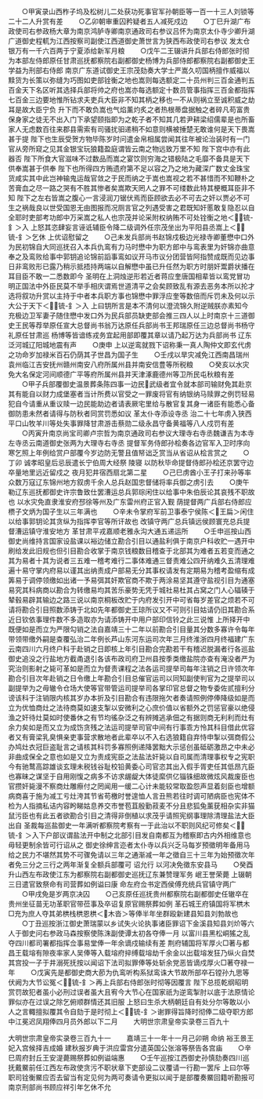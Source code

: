 <!-- { "loadSidebar": true } -->
　　○甲寅录山西柞子坞及松树儿二处获功死事官军孙朝臣等一百一十三人刘锁等二十二人升赏有差
　　○乙卯朝审重囚矜疑者五人减死戍边
　　○丁巳升湖广布政使司右参政杨大章为南京鸿胪寺卿南京通政司右参议吕怀为南京太仆寺少卿升湖广道御史程軏为江西按察司副使江西道御史萧世言为狭西布政使司右参议  发太仓银万有一千六百两于宁夏添给新军月粮
　　○戊午二王辍讲升兵部右侍郎张时彻为本部左侍郎原任甘肃巡抚都察院右副都御史杨博为兵部侍郎都察院右副都御史王学益为刑部右侍郎  南京广东道试御史王宗茂劾奏大学士严嵩久叨国柄擅作威福以黩货为长策以弥缝为巧图如吏部铨衡之地也嵩则每选额定二十员州判三百金通判五百金天下名区听其选择兵部将帅之府也嵩亦每选额定十数员管事指挥三百金都指挥七百金三边要地惟所钻求夫吏兵大臣非不知其柄之移也一不从则祸立至诚积威之劫耳是故大臣宁负  升下而不敢负嵩也气焰薰灼炙之者热根蒂盘据触之者碎凡苟富贵保身家之徒无不出入门下承望颐指即为之乾子者不知其几若尹耕梁绍儒辈是也所畜家人无虑数百往来郡县需索有司骚扰驲递稍不如意则横被捶楚无敢谁何是天下畏嵩甚于提  陛下也生辰受贺方物毕陈岁时问遣金帛相属尝闻其往年被论治装时有一门官从旁所窥之见其金银宝玩狼籍盈庭谓皆云南之物远致万里不知  陛下宫中亦有此器否  陛下所食大官滋味不过数品而嵩之宴饮则穷海之错极陆之毛靡不备具是天下供奉嵩甚于供奉  陛下也所得四方贿遗府第不足以容之乃之地为藏深广数丈金珠宝货咸实其中此岂神输鬼运哉官敛之于民而纳之于嵩也嵩视之若不甚惜而不知鞭朴之苦膏血之尽一路之哭有不胜其惨者矣嵩欺天罔人之罪不可缕数此特其梗概耳臣非不知  陛下之左右皆嵩之腹心一言浸润刀锯伏焉而臣顾欲去必不可去之奸以贾必不可生之祸哉良以世受国恩无由图报而况厕言官之列遇受害之君既知奸慝敢复隐忍以自全耶时吏部考功郎中万采嵩之私人也宗茂并论采附权纳贿不可处铨衡之地＜锍-釒＞入  上怒其恣肆妄言诬诋辅臣令降二级调外任宗茂坐出为平阳县丞嵩上＜锍-釒＞乞休  上优诏慰留之
　　○己未发兵部尚书赵锦戍极边光禄寺卿董懋中口外为民初锦自大同巡抚召入本兵仇鸾有力马时懋中为职方郎中与鸾表里为奸锦亦曲意奉之及鸾败给事中郭钥追论锦前謟事鸾如议开马市议分团营皆阿指赞成既而见边事日非鸾败形已露乃稍示抵捂持两端以自解懋中虽已升任然为职方时朋奸鬻爵状播在耳目臣不敢一二悉数即今  圣明在上洞烛逆形若近者蒋应奎唐国相辈皆以鸾党冒功明正国法中外臣民莫不举手相庆谓焉世道清平之会矣顾致乱有源去恶务本所以抡才选将叙功升赏以主持于中者本兵职方事也锦懋中罪浮应奎等数倍而斥罚未及何以示大公于天下＜锍-釒＞入  上曰钥所言是本不清何以澄流锦久附逆贼朕亦素知今充极边卫军妻子随住懋中发口外为民兵部员缺吏部会推三四人以上时南京十三道御史王民等荐举原任宣大总督尚书翁万达原任兵部尚书王邦瑞原任三边总督尚书杨守礼原任甘肃巡  杨博等皆谙练戎务宜起用部即覆其章以请乃起万达为兵部尚书  辽东泛河城辽阳城地震有声
　　○庚申  上以逆鸾就戮下诏称秉一真人陶仲文即玄代虏之功命岁加禄米百石仍荫其子世昌为国子生
　　○壬戌以旱灾减免江西南昌瑞州袁州临江吉安抚州赣州南安八府所属州县并南安信豊等所税粮
　　○癸亥以水灾免大名保定河间顺德广平等府所属州县并天津涿鹿德州等卫所民屯秋粮有差
　　○甲子兵部覆御史温景葬条陈四事一边民武级者宜令就本部司输财免其赴京其有能自以财力成堡塞者当计所费以官受之一罪废将官有纳银纳马赎罪之例罚轻易犯自今请重从重议赎一边民能助边者请表厥宅里给与散官复其身一诸臣有能悉心备御防患未然者请得与防秋者同赏罚悉如议  革太仆寺添设寺丞  治二十七年虏入狭西平口山牧羊川等处失事罪降甘肃游击蔡勋二级永昌守备黄福等八人戍罚有差
　　○丙寅升南京尚宝司卿卢宗哲为南京通政司右参议大理寺右寺丞魏谦吉为本寺左寺丞云南道御史张两为大理寺右寺丞  提督军务侍郎孙桧奏各边官军入卫时序向寒乞照上年例给赏户部覆今岁边防无警且值帑诎乏赏当从省诏从桧言赏之
　　○丁卯  诚孝昭皇后忌辰遣长宁伯周大经祭  陵寝  以防秋毕命提督侍郎孙桧还京罢守边卒量地里远近留戍之  夜月犯井宿西扇北第二星
　　○己巳虏酋小王子打来孙等率众数万寇辽东锦州地方叙虏千余人总兵赵国忠督储将率兵御之虏引去
　　○庚午勒辽东巡抚都御史许宗鲁致仕罢漕运总兵郭琮闲住以给事中朱伯辰论其哀残不职故也  以水灾免直隶淮安府邳徐等州及广东雷州府正官入觐  荫提督两广兵部右侍郎应槚子文炳为国子生以三年满也
　　○辛未令掌府军前卫事泰宁侯陈＜王扁＞闲住以给事郭钥论其贪纵为指挥李官等所讦故也  改镇守两广总兵镇远侯顾寰充总兵提督漕运镇守淮安地方  革甘肃平戎嘉顺老雅永沟大通五递运所
　　○壬申巡按山西御史尚维持言国家设盐课以裕边储立勘合引目以通盐利俱于南京户科收贮一遇开中刷给发此旧规也但引目勘合收掌于南京钱粮数目稽查于北部其为难者五若变而通之其为易者十其为说者三五难一稽考难行二事体难通三督责难公四开纳难久五清理难遍十易守掌内府易以谨其出纳责成户部易无分其事权请发有定期易为稽考盈缩有成筭易于调停领缴如出诸一予易弭其奸欺官商不欺于两涂易坚其遵守盐视引目为通塞易究其科病商以勘合为转缴易均其苦乐豪势无凭于城社易杜其占窝之门人心辐辏于辇毂易辟其输边之路三说以南京桐板改贮于内府发引开中可省每岁差官之烦若不可请将勘合引目照数添铸于北如先年都御史王琼所议又不可则引目姑请仍旧其勘合系近日钦依事理件数不多造取亦为请添铸开中用户部印信铃之此三说惟  上所择开中既便如是而立为严限勾销之法自嘉靖三十二年以前勘合引目量其分数多寡许令每年带领带缴外嗣是查覆弘治二年例长芦山东河东运司次年三月终淮浙四月终福建广东云南四川六月终户科于赴销之日即核上年引目勘合完勘若干有稽迟脱漏者行各巡盐御史追没之行盐地方截甬退引各该布政司府卫州县按季类缴盐院亦查有淹没者严为究治则影射之毙可革如是而立为督责课程之法各运司提举司每年注销之日许领次年勘合引目次年赴销之日令缴上年勘合引目总催官运司以同知副使判官为之提举司以副提举为之毋辙令仓场大使等官带管运司提举司各掌印官总督之物专委佐贰擅利分谤该科于注销限内核其岁办本折及引目勘合有违限拖欠者奏请照例停俸降级如是而立为优恤商灶之法待商莫如速支掣以安微利之心庶价值以省额外之罚惩官豪以绝侵渔之奸待灶莫如时使番休之有节均徭杂泛之有辨摊逃承佃之有据则商无利利而灶有余力矣如是而又立为成饬贪残之法运司提举司官中间有行事乖方怜其科目借此优容者又有膏梁乳臭惧亲吏事营求散地者此辈卒以不入右选狼籍自弃恃申掣以弭商假公办鸠灶衣冠巨盗耻言之请核其科罚多寡照例递降罢黜大示惩创虽砥砺激昂之中未必非曲成保全之意也如是又立为责成宪臣之法盐法奸毙以自司属而清理事权专之宪职今有驰鹜高踪雄谈玄理未税钱谷耻校铅黄委心司官恣其出入假手胥吏任其低昂亢臣也寡昧之谋坚于自用刚愎之病多不访求龌龊大体徒縻供亿锱铢细故微炫风裁废臣也官攒奸毙漫不察商灶雕瘵付之罔闻用一缓二心计未能较常取盈怨声显着刻臣也增额病商喜于施为减工亏灶洿其节省苟檄时誉遑恤人言丑熊若往时调可陋病臣也宪体不检为人指摘私诘内容盻睇姑息养交市誉苞苴殷勤菽麦不分且悲狐兔薰莸相杂实非猫鼠污臣也有此五者欲勘合引目之清得非倒植以求茂乎请照宪纲事理除清理盐法大臣出自  圣裁每巡盐御史一年满听都察院考察有一于此治以不职则风纪可修矣＜锍-釒＞入下户部议谓盐法开中制之北部引目发自南都互为稽察即古内外相维意也毋轻更制余皆可行诏从之  御史徐绅言迩者太仆寺以兵兴乏马每岁预徵明年备用马给之民力不堪然其势不可骤免请以三年之通渐减一年之徵自三十三年为始预徵次年者免三分之三行之两年渐复全额兵部覆可  诏允行  以河决免徵东安县马
　　○癸酉升山西左布政使江东为都察院右副都御史巡抚辽东兼赞理军务  岷王誉荣薨  上辍朝三日遣官致祭命有司营葬如例谥曰康  命左府佥书定西侯傅充统兵官镇守两广
　　○甲戌免是岁两京决囚
　　○己亥原任巡抚贵州都察院右副都御史任辙卒在贵州坐征苗无功革职官带莅事及卒诏复原官赐祭葬如例  革石城王府镇国将军栱木□充为庶人夺其弟栱栈栱恩栱＜木沓＞等俸半年坐群殴新建县知县刘勃故也
　　○丁丑巡按浙江御史萧瑞蒙以乡试失火论执事诸臣罪诏下金溪县知县刘炌等六人于御史问右参政马森按察使陈洙副使谭太初各夺俸一月  以富川县黑松峒猺之乱夺四川都司署都指挥佥事易堂俸一年余谪戍输续有差  荆府辅国将军厚火□著与都昌王载塎有隙夜率家人吴俸等入载塎府捽缚载塎劫千余金以出载塎发狂乃纵火自焚其宫投一子于井溺死抚按以闻诏下法司拟罪俸等处斩余党恶皆谪戍厚火□著夺禄一年
　　○戊寅先是都御史商大莭为仇鸾听构系狱鸾诛大节故所部卒石镗孙九思等伏阙为大节讼冤＜锍-釒＞再上兵部右侍郎张时彻等因覆言  陛下总揽乾纲昭明赏罚故犯者虽小必刑过误者虽大且宥今大节心在国家祇为逆鸾掣肘以底于法原情论罪似亦在过误之除乞俯顺群情还其旧服  上怒曰生杀大柄朝廷自有处分尔等敢以小人之言輙擅拟覆其令自劾于是时彻上＜锍-釒＞谢罪得旨降时彻俸二级夺职方郎中江冕迟凤翔俸四月员外郎以下二月
　　大明世宗肃皇帝实录卷三百九十


大明世宗肃皇帝实录卷三百九十一
　　嘉靖三十一年十一月己卯朔  命纳  裕王景王妃入宫候择吉成婚  建秋报岁典于洪应雷宫分遣英国公张溶等祭告各宫庙
　　○辛巳周府封丘王安湜薨赐祭葬如例谥端惠
　　○壬午巡按江西御史孙慎劾奏四川巡抚戴鱀前任江西左布政使贪污不职状章下吏部设二议覆请一行勘一罢斥  上曰尔等职司铨衡鱀应否去留当有定见何为两可奏请令更拟以闻于是部覆奏鱀回籍听勘报可  南京刑部尚书顾应祥引年乞休不允

